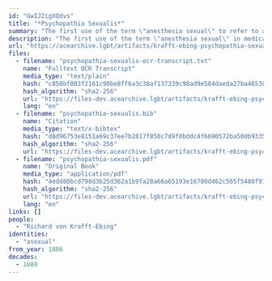 ```yaml
---
id: "GwIJ2igXQdvs"
title: "*Psychopathia Sexualis*"
summary: "The first use of the term \"anesthesia sexual\" to refer to asexual people"
description: "The first use of the term \"anesthesia sexual\" in medical literature to refer to asexual people, a term which would later be used by Magnus Hirschfeld"
url: "https://acearchive.lgbt/artifacts/krafft-ebing-psychopathia-sexualis"
files:
  - filename: "psychopathia-sexualis-ocr-transcript.txt"
    name: "Fulltext OCR Transcript"
    media_type: "text/plain"
    hash: "c850bf003f2161c90be8ff6a3c38af137339c98ad9e584daeda27ba465381891"
    hash_algorithm: "sha2-256"
    url: "https://files-dev.acearchive.lgbt/artifacts/krafft-ebing-psychopathia-sexualis/psychopathia-sexualis-ocr-transcript.txt"
    lang: "en"
  - filename: "psychopathia-sexualis.bib"
    name: "Citation"
    media_type: "text/x-bibtex"
    hash: "d8d96753e8151a69c37ee7b2817f850c7d9f0bddc4f6690572ba50db93355754"
    hash_algorithm: "sha2-256"
    url: "https://files-dev.acearchive.lgbt/artifacts/krafft-ebing-psychopathia-sexualis/psychopathia-sexualis.bib"
  - filename: "psychopathia-sexualis.pdf"
    name: "Original Book"
    media_type: "application/pdf"
    hash: "4edd80bcd798d3b25d362a1b9fa28a66a65193e16780d462c565f5480f91094e"
    hash_algorithm: "sha2-256"
    url: "https://files-dev.acearchive.lgbt/artifacts/krafft-ebing-psychopathia-sexualis/psychopathia-sexualis.pdf"
    lang: "en"
links: []
people:
  - "Richard von Krafft-Ebing"
identities:
  - "asexual"
from_year: 1886
decades:
  - 1880
---
```

